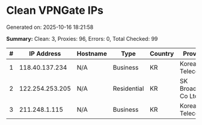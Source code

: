 # Clean VPNGate IPs
Generated on: 2025-10-16 18:21:58

**Summary:** Clean: 3, Proxies: 96, Errors: 0, Total Checked: 99

| # | IP Address | Hostname | Type | Country | Provider |
|---|------------|----------|------|---------|----------|
| 1 | 118.40.137.234 | N/A | Business | KR | Korea Telecom |
| 2 | 122.254.253.205 | N/A | Residential | KR | SK Broadband Co Ltd |
| 3 | 211.248.1.115 | N/A | Business | KR | Korea Telecom |
